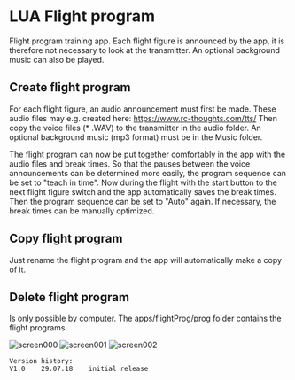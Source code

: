 # LUA Flight program

Flight program training app. Each flight figure is announced by the app, it is therefore not necessary to look at the transmitter. An optional background music can also be played.


## Create flight program

For each flight figure, an audio announcement must first be made. These audio files may e.g. created here: https://www.rc-thoughts.com/tts/
Then copy the voice files (* .WAV) to the transmitter in the audio folder. An optional background music (mp3 format) must be in the Music folder.

The flight program can now be put together comfortably in the app with the audio files and break times. So that the pauses between the voice announcements can be determined more easily, the program sequence can be set to "teach in time". Now during the flight with the start button to the next flight figure switch and the app automatically saves the break times. Then the program sequence can be set to "Auto" again. If necessary, the break times can be manually optimized.


## Copy flight program

Just rename the flight program and the app will automatically make a copy of it.


## Delete flight program

Is only possible by computer. The apps/flightProg/prog folder contains the flight programs.


![screen000](https://raw.githubusercontent.com/nightflyer88/Lua_Flight_programm/master/img/Screen000.bmp)
![screen001](https://raw.githubusercontent.com/nightflyer88/Lua_Flight_programm/master/img/Screen001.bmp)
![screen002](https://raw.githubusercontent.com/nightflyer88/Lua_Flight_programm/master/img/Screen002.bmp)

```
Version history:
V1.0    29.07.18    initial release
```
